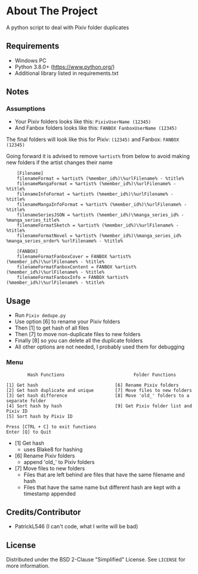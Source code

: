 # About The Project

A python script to deal with Pixiv folder duplicates

## Requirements

- Windows PC
- Python 3.8.0+ (https://www.python.org/)
- Additional library listed in requirements.txt

## Notes

### Assumptions

- Your Pixiv folders looks like this: `PixivUserName (12345)`
- And Fanbox folders looks like this: `FANBOX FanboxUserName (12345)`

The final folders will look like this for Pixiv: `(12345)` and Fanbox: `FANBOX (12345)`

Going forward it is advised to remove `%artist%` from below to avoid making new folders if the artist changes their name

        [Filename]
        filenameFormat = %artist% (%member_id%)\%urlFilename% - %title%
        filenameMangaFormat = %artist% (%member_id%)\%urlFilename% - %title%
        filenameInfoFormat = %artist% (%member_id%)\%urlFilename% - %title%
        filenameMangaInfoFormat = %artist% (%member_id%)\%urlFilename% - %title%
        filenameSeriesJSON = %artist% (%member_id%)\%manga_series_id% - %manga_series_title%
        filenameFormatSketch = %artist% (%member_id%)\%urlFilename% - %title%
        filenameFormatNovel = %artist% (%member_id%)\%manga_series_id% %manga_series_order% %urlFilename% - %title%

        [FANBOX]
        filenameFormatFanboxCover = FANBOX %artist% (%member_id%)\%urlFilename% - %title%
        filenameFormatFanboxContent = FANBOX %artist% (%member_id%)\%urlFilename% - %title%
        filenameFormatFanboxInfo = FANBOX %artist% (%member_id%)\%urlFilename% - %title%

## Usage

- Run `Pixiv dedupe.py`
- Use option [6] to rename your Pixiv folders
- Then [1] to get hash of all files
- Then [7] to move non-duplicate files to new folders
- Finally [8] so you can delete all the duplicate folders
- All other options are not needed, I probably used them for debugging

### Menu

            Hash Functions                          Folder Functions

    [1] Get hash                             [6] Rename Pixiv folders
    [2] Get hash duplicate and unique        [7] Move files to new folders
    [3] Get hash difference                  [8] Move 'old_' folders to a separate folder
    [4] Sort hash by hash                    [9] Get Pixiv folder list and Pixiv ID
    [5] Sort hash by Pixiv ID

    Press [CTRL + C] to exit functions
    Enter [Q] to Quit

- [1] Get hash
  - uses Blake8 for hashing
- [6] Rename Pixiv folders
  - append 'old_' to Pixiv folders
- [7] Move files to new folders
  - Files that are left behind are files that have the same filename and hash
  - Files that have the same name but different hash are kept with a timestamp appended

## Credits/Contributor

- PatrickL546 (I can't code, what I write will be bad)

## License

Distributed under the BSD 2-Clause "Simplified" License. See `LICENSE` for more information.
